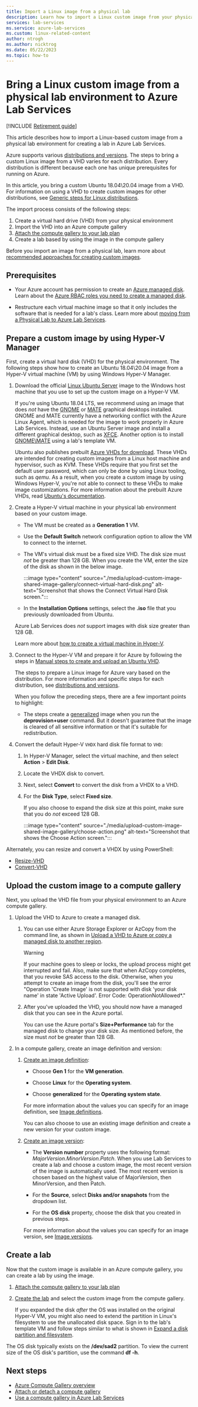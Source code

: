 ```yaml
---
title: Import a Linux image from a physical lab
description: Learn how to import a Linux custom image from your physical lab environment into Azure Lab Services.
services: lab-services
ms.service: azure-lab-services
ms.custom: linux-related-content
author: ntrogh
ms.author: nicktrog
ms.date: 05/22/2023
ms.topic: how-to
---
```


# Bring a Linux custom image from a physical lab environment to Azure Lab Services

[!INCLUDE [Retirement guide](./includes/retirement-banner.md)]

This article describes how to import a Linux-based custom image from a physical lab environment for creating a lab in Azure Lab Services. 

Azure supports various [distributions and versions](/azure/virtual-machines/linux/create-upload-generic). The steps to bring a custom Linux image from a VHD varies for each distribution. Every distribution is different because each one has unique prerequisites for running on Azure.

In this article, you bring a custom Ubuntu 18.04\20.04 image from a VHD. For information on using a VHD to create custom images for other distributions, see [Generic steps for Linux distributions](/azure/virtual-machines/linux/create-upload-generic).

The import process consists of the following steps:

1. Create a virtual hard drive (VHD) from your physical environment
1. Import the VHD into an Azure compute gallery
1. [Attach the compute gallery to your lab plan](/azure/lab-services/how-to-attach-detach-shared-image-gallery)
1. Create a lab based by using the image in the compute gallery

Before you import an image from a physical lab, learn more about [recommended approaches for creating custom images](approaches-for-custom-image-creation.md).

## Prerequisites

- Your Azure account has permission to create an [Azure managed disk](/azure/virtual-machines/managed-disks-overview). Learn about the [Azure RBAC roles you need to create a managed disk](/azure/virtual-machines/windows/disks-upload-vhd-to-managed-disk-powershell#assign-rbac-role).

- Restructure each virtual machine image so that it only includes the software that is needed for a lab's class. Learn more about [moving from a Physical Lab to Azure Lab Services](./concept-migrating-physical-labs.md).

## Prepare a custom image by using Hyper-V Manager

First, create a virtual hard disk (VHD) for the physical environment. The following steps show how to create an Ubuntu 18.04\20.04 image from a Hyper-V virtual machine (VM) by using Windows Hyper-V Manager.

1. Download the official [Linux Ubuntu Server](https://ubuntu.com/server/docs) image to the Windows host machine that you use to set up the custom image on a Hyper-V VM.

    If you're using Ubuntu 18.04 LTS, we recommend using an image that does *not* have the [GNOME](https://www.gnome.org/) or [MATE](https://mate-desktop.org/) graphical desktops installed. GNOME and MATE currently have a networking conflict with the Azure Linux Agent, which is needed for the image to work properly in Azure Lab Services. Instead, use an Ubuntu Server image and install a different graphical desktop, such as [XFCE](https://www.xfce.org/).  Another option is to install [GNOME\MATE](https://aka.ms/azlabs/scripts/LinuxDesktop-GnomeMate) using a lab's template VM.
    
    Ubuntu also publishes prebuilt [Azure VHDs for download](https://cloud-images.ubuntu.com/). These VHDs are intended for creating custom images from a Linux host machine and hypervisor, such as KVM. These VHDs require that you first set the default user password, which can only be done by using Linux tooling, such as *qemu*. As a result, when you create a custom image by using Windows Hyper-V, you're not able to connect to these VHDs to make image customizations. For more information about the prebuilt Azure VHDs, read [Ubuntu's documentation](https://help.ubuntu.com/community/UEC/Images?_ga=2.114783623.1858181609.1624392241-1226151842.1623682781#QEMU_invocation).
    
1. Create a Hyper-V virtual machine in your physical lab environment based on your custom image.

    - The VM must be created as a **Generation 1** VM.
    - Use the **Default Switch** network configuration option to allow the VM to connect to the internet.
    - The VM's virtual disk must be a fixed size VHD. The disk size must *not* be greater than 128 GB. When you create the VM, enter the size of the disk as shown in the below image.

        :::image type="content" source="./media/upload-custom-image-shared-image-gallery/connect-virtual-hard-disk.png" alt-text="Screenshot that shows the Connect Virtual Hard Disk screen.":::

    - In the **Installation Options** settings, select the **.iso** file that you previously downloaded from Ubuntu.

    Azure Lab Services does *not* support images with disk size greater than 128 GB.

    Learn more about [how to create a virtual machine in Hyper-V](/windows-server/virtualization/hyper-v/get-started/create-a-virtual-machine-in-hyper-v).

1. Connect to the Hyper-V VM and prepare it for Azure by following the steps in [Manual steps to create and upload an Ubuntu VHD](/azure/virtual-machines/linux/create-upload-ubuntu#manual-steps).

    The steps to prepare a Linux image for Azure vary based on the distribution. For more information and specific steps for each distribution, see [distributions and versions](/azure/virtual-machines/linux/create-upload-generic).

    When you follow the preceding steps, there are a few important points to highlight:

    - The steps create a [generalized](/azure/virtual-machines/shared-image-galleries#generalized-and-specialized-images) image when you run the **deprovision+user** command. But it doesn't guarantee that the image is cleared of all sensitive information or that it's suitable for redistribution.

1. Convert the default Hyper-V `VHDX` hard disk file format to `VHD`:

    1. In Hyper-V Manager, select the virtual machine, and then select **Action** > **Edit Disk**.

    1. Locate the VHDX disk to convert.

    1. Next, select **Convert** to convert the disk from a VHDX to a VHD.

    1. For the **Disk Type**, select **Fixed size**.

        If you also choose to expand the disk size at this point, make sure that you do *not* exceed 128 GB.

        :::image type="content" source="./media/upload-custom-image-shared-image-gallery/choose-action.png" alt-text="Screenshot that shows the Choose Action screen.":::

Alternately, you can resize and convert a VHDX by using PowerShell:

- [Resize-VHD](/powershell/module/hyper-v/resize-vhd)
- [Convert-VHD](/powershell/module/hyper-v/convert-vhd)

## Upload the custom image to a compute gallery

Next, you upload the VHD file from your physical environment to an Azure compute gallery.

1. Upload the VHD to Azure to create a managed disk.

    1. You can use either Azure Storage Explorer or AzCopy from the command line, as shown in [Upload a VHD to Azure or copy a managed disk to another region](/azure/virtual-machines/windows/disks-upload-vhd-to-managed-disk-powershell).

        > [!WARNING]
        > If your machine goes to sleep or locks, the upload process might get interrupted and fail. Also, make sure that when AzCopy completes, that you revoke SAS access to the disk. Otherwise, when you attempt to create an image from the disk, you'll see the error "Operation 'Create Image' is not supported with disk 'your disk name' in state 'Active Upload'. Error Code: OperationNotAllowed*."

    1. After you've uploaded the VHD, you should now have a managed disk that you can see in the Azure portal.

        You can use the Azure portal's **Size+Performance** tab for the managed disk to change your disk size. As mentioned before, the size must *not* be greater than 128 GB.

1. In a compute gallery, create an image definition and version:

    1. [Create an image definition](/azure/virtual-machines/image-version):

        - Choose **Gen 1** for the **VM generation**.

        - Choose **Linux** for the **Operating system**.

        - Choose **generalized** for the **Operating system state**.

        For more information about the values you can specify for an image definition, see [Image definitions](/azure/virtual-machines/shared-image-galleries#image-definitions).

        You can also choose to use an existing image definition and create a new version for your custom image.

    1. [Create an image version](/azure/virtual-machines/image-version):

        - The **Version number** property uses the following format: *MajorVersion.MinorVersion.Patch*. When you use Lab Services to create a lab and choose a custom image, the most recent version of the image is automatically used. The most recent version is chosen based on the highest value of MajorVersion, then MinorVersion, and then Patch.

        - For the **Source**, select **Disks and/or snapshots** from the dropdown list.

        - For the **OS disk** property, choose the disk that you created in previous steps.

        For more information about the values you can specify for an image version, see [Image versions](/azure/virtual-machines/shared-image-galleries#image-versions).

## Create a lab

Now that the custom image is available in an Azure compute gallery, you can create a lab by using the image.

1. [Attach the compute gallery to your lab plan](./how-to-attach-detach-shared-image-gallery.md)

1. [Create the lab](tutorial-setup-lab.md) and select the custom image from the compute gallery.

    If you expanded the disk *after* the OS was installed on the original Hyper-V VM, you might also need to extend the partition in Linux's filesystem to use the unallocated disk space.  Sign in to the lab's template VM and follow steps similar to what is shown in [Expand a disk partition and filesystem](/azure/virtual-machines/linux/expand-disks#expand-a-disk-partition-and-filesystem).

The OS disk typically exists on the **/dev/sad2** partition. To view the current size of the OS disk's partition, use the command **df -h**.

## Next steps

- [Azure Compute Gallery overview](/azure/virtual-machines/shared-image-galleries)
- [Attach or detach a compute gallery](how-to-attach-detach-shared-image-gallery.md)
- [Use a compute gallery in Azure Lab Services](how-to-use-shared-image-gallery.md)
